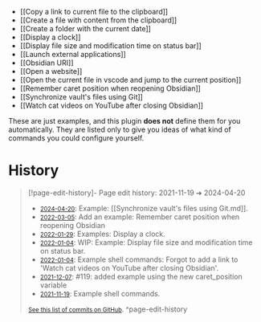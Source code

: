 - [[Copy a link to current file to the clipboard]]
- [[Create a file with content from the clipboard]]
- [[Create a folder with the current date]]
- [[Display a clock]]
- [[Display file size and modification time on status bar]]
- [[Launch external applications]]
- [[Obsidian URI]]
- [[Open a website]]
- [[Open the current file in vscode and jump to the current position]]
- [[Remember caret position when reopening Obsidian]]
- [[Synchronize vault's files using Git]]
- [[Watch cat videos on YouTube after closing Obsidian]]

These are just examples, and this plugin **does not** define them for you automatically. They are listed only to give you ideas of what kind of commands you could configure yourself.

# History


> [!page-edit-history]- Page edit history: 2021-11-19 &#10132; 2024-04-20
> - [<small>2024-04-20</small>](https://github.com/Taitava/obsidian-shellcommands-documentation/commit/85d8f71d01aaeeefc39de8dce892e119d7da297e): Example: [[Synchronize vault's files using Git.md]].
> - [<small>2022-03-05</small>](https://github.com/Taitava/obsidian-shellcommands-documentation/commit/da3fab304cf1ecd9f7134fa969e4e6b3f8a9fa11): Add an example: Remember caret position when reopening Obsidian
> - [<small>2022-01-29</small>](https://github.com/Taitava/obsidian-shellcommands-documentation/commit/e5b806c587863e196b130ee859c05d9ac9ff0fae): Examples: Display a clock.
> - [<small>2022-01-04</small>](https://github.com/Taitava/obsidian-shellcommands-documentation/commit/3aa41de3fe5fbc68f915bb05dc3313ba598ce3a8): WIP: Example: Display file size and modification time on status bar.
> - [<small>2022-01-04</small>](https://github.com/Taitava/obsidian-shellcommands-documentation/commit/3c46cbe3fe7ef4f4a3772a7851e14a8978c78b96): Example shell commands: Forgot to add a link to 'Watch cat videos on YouTube after closing Obsidian'.
> - [<small>2021-12-07</small>](https://github.com/Taitava/obsidian-shellcommands-documentation/commit/60a3364db23295be148c50760cf03aab0b840aeb): #119: added example using the new caret_position variable
> - [<small>2021-11-19</small>](https://github.com/Taitava/obsidian-shellcommands-documentation/commit/07f94b03e4e8a79f1269c1dab598b5e7f536b652): Example shell commands.
> 
> [<small>See this list of commits on GitHub</small>](https://github.com/Taitava/obsidian-shellcommands-documentation/commits/main/Example%20shell%20commands/Example%20shell%20commands.md).
> ^page-edit-history